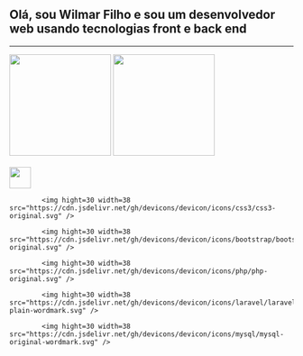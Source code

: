 
<h2> Olá, sou Wilmar Filho e sou um desenvolvedor web usando tecnologias front e back end</h2>
<hr>

<div>

  <img src='https://github-readme-stats.vercel.app/api?username=WilmarFilho&show_icons=true&theme=radical' height='180cm'>
  <img src='https://github-readme-stats.vercel.app/api/top-langs/?username=WilmarFilho&layout=compact&theme=radical' height='180cm'>

</div>

<br>

<div>
            <img hight=30 width=38 src="https://cdn.jsdelivr.net/gh/devicons/devicon/icons/html5/html5-plain.svg" />
  
            <img hight=30 width=38 src="https://cdn.jsdelivr.net/gh/devicons/devicon/icons/css3/css3-original.svg" />
          
            <img hight=30 width=38 src="https://cdn.jsdelivr.net/gh/devicons/devicon/icons/bootstrap/bootstrap-original.svg" />
          
            <img hight=30 width=38 src="https://cdn.jsdelivr.net/gh/devicons/devicon/icons/php/php-original.svg" />
          
            <img hight=30 width=38 src="https://cdn.jsdelivr.net/gh/devicons/devicon/icons/laravel/laravel-plain-wordmark.svg" />
          
            <img hight=30 width=38 src="https://cdn.jsdelivr.net/gh/devicons/devicon/icons/mysql/mysql-original-wordmark.svg" />
      
</div>

<!---
WilmarFilho/WilmarFilho is a ✨ special ✨ repository because its `README.md` (this file) appears on your GitHub profile.
You can click the Preview link to take a look at your changes.
--->
